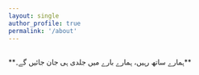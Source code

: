 ```yaml
---
layout: single
author_profile: true
permalink: '/about'
---
```


<br>
**ہمارے ساتھ رہیں، ہمارے بارے میں جلدی ہی جان جائیں گے۔**
<br>
